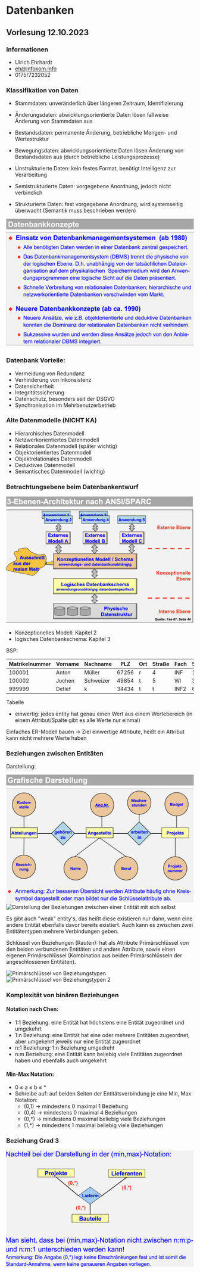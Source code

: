 # Datenbanken

## Vorlesung 12.10.2023

### Informationen

- Ulrich Ehrhardt
- eh@infokom.info
- 0175/7232052

### Klassifikation von Daten

- Stammdaten: unveränderlich über längeren Zeitraum, Identifizierung
- Änderungsdaten: abwicklungsorientierte Daten lösen fallweise Änderung von Stammdaten aus
- Bestandsdaten: permanente Änderung, betriebliche Mengen- und Wertestruktur
- Bewegungsdaten: abwicklungsorientierte Daten lösen Änderung von Bestandsdaten aus (durch betriebliche
  Leistungsprozesse)

- Unstrukturierte Daten: kein festes Format, benötigt Intelligenz zur Verarbeitung
- Semistrukturierte Daten: vorgegebene Anordnung, jedoch nicht verbindlich
- Strukturierte Daten: fest vorgegebene Anordnung, wird systemseitig überwacht (Semantik muss beschrieben werden)

<img src="bilder/DBMS.png" alt="Datenbankmanagementsystem">

### Datenbank Vorteile:

- Vermeidung von Redundanz
- Verhinderung von Inkonsistenz
- Datensicherheit
- Integritätssicherung
- Datenschutz, besonders seit der DSGVO
- Synchronisation im Mehrbenutzerbetrieb

### Alte Datenmodelle (NICHT KA)

- Hierarchisches Datenmodell
- Netzwerkorientiertes Datenmodell
- Relationales Datenmodell (später wichtig)
- Objektorientiertes Datenmodell
- Objektrelationales Datenmodell
- Deduktives Datenmodell
- Semantisches Datenmodell (wichtig)

### Betrachtungsebene beim Datenbankentwurf

<img src="bilder/3EbenenArchitektur.png" alt="3 Ebenen Architektur">

- Konzeptionelles Modell: Kapitel 2
- logisches Datenbankschema: Kapitel 3

BSP:

| Matrikelnummer | Vorname | Nachname  | PLZ   | Ort | Straße | Fach | Semester |
|----------------|---------|-----------|-------|-----|--------|------|----------|
| 100001         | Anton   | Müller    | 67256 | r   | 4      | INF  | 1        |
| 100002         | Jochen  | Schweizer | 49854 | t   | 5      | WI   | 3        |
| 999999         | Detlef  | k         | 34434 | t   | t      | INF2 | 6        |

Tabelle

- einwertig: jedes entity hat genau einen Wert aus einem Wertebereich (in einem Attribut/Spalte gibt es alle Werte nur
  einmal)

Einfaches ER-Modell bauen → Ziel einwertige Attribute, heißt ein Attribut kann nicht mehrere Werte haben

### Beziehungen zwischen Entitäten

Darstellung:

<img src="bilder/darstellungModell.png" alt="Darstellung der Beziehungen zwischen Entitäten">
<img src="bilder/darstellungModellEntitätMitSichSelbst.png" alt="Darstellung der Beziehungen zwischen einer Entität mit sich selbst">

Es gibt auch "weak" entity's, das heißt diese existieren nur dann, wenn eine andere Entität ebenfalls davor bereits
existiert. Auch kann es zwischen zwei Entitätentypen mehrere Verbindungen geben.

Schlüssel von Beziehungen (Rauten): hat als Attribute Primärschlüssel von den beiden verbundenen Entitäten und andere
Attribute, sowie einen eigenen Primärschlüssel (Kombination aus beiden Primärschlüsseln der angeschlossenen Entitäten).

<img src="bilder/SchlüsselVonBeziehungstypen.png" alt="Primärschlüssel von Beziehungstypen">

<img src="bilder/SchlüsselVonBeziehungstypen2.png" alt="Primärschlüssel von Beziehungstypen 2">

### Komplexität von binären Beziehungen

#### Notation nach Chen:

- 1:1 Beziehung: eine Entität hat höchstens eine Entität zugeordnet und umgekehrt
- 1:n Beziehung: eine Entität hat eine oder mehrere Entitäten zugeordnet, aber umgekehrt jeweils nur eine Entität
  zugeordnet
- n:1 Beziehung: 1:n Beziehung umgedreht
- n:m Beziehung: eine Entität kann beliebig viele Entitäten zugeordnet haben und ebenfalls auch umgekehrt

#### Min-Max Notation:

- 0 ≤ a ≤ b ≤ *
- Schreibe auf: auf beiden Seiten der Entitätsverbindung je eine Min, Max Notation:
    - (0,1) → mindestens 0 maximal 1 Beziehung
    - (0,4) → mindestens 0 maximal 4 Beziehungen
    - (0,*) → mindestens 0 maximal beliebig viele Beziehungen
    - (1,*) → mindestens 1 maximal beliebig viele Beziehungen

### Beziehung Grad 3

<img src="bilder/Grad3Beziehung.png" alt="Beziehung dritten Grades">